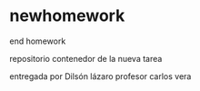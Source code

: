 # newhomework
end homework

repositorio contenedor de la nueva tarea


entregada por Dilsón lázaro 
profesor carlos vera

